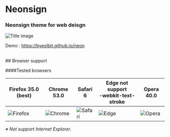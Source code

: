 # Neonsign
### Neonsign theme for web deisgn
<img src="https://byeolbit.github.io/img/neondemo.PNG" alt="Title image" style="max-width:100%;">

Demo : https://byeolbit.github.io/neon

<br/>
## Browser support

####Tested browsers

Firefox 35.0 (best) | Chrome 53.0  | Safari 6 | Edge not support<br/> -webkit-text-stroke | Opera 40.0
--------|--------|--------|------|-------
<img src="https://github.com/alrra/browser-logos/raw/master/src/firefox/firefox_128x128.png" alt="Firefox"> | <img src="https://github.com/alrra/browser-logos/raw/master/src/chrome/chrome_128x128.png" alt="Chrome"> | <img src="https://github.com/alrra/browser-logos/raw/master/src/safari/safari_128x128.png" alt="Safari"> | <img src="https://github.com/alrra/browser-logos/raw/master/src/edge/edge_128x128.png" alt="Edge"> | <img src="https://github.com/alrra/browser-logos/raw/master/src/opera/opera_128x128.png" alt="Opera">

*※ Not support Internet Explorer.*

